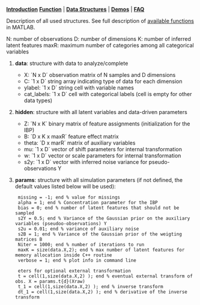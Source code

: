 [**Introduction**](https://ivaleram.github.io/GLFM/) [**Function**](doc_functions.html) | [**Data Structures**](doc_struct.html) | [**Demos**](demos.html) | [**FAQ**](FAQ_errors.html)

Description of all used structures. See full description of [available functions](doc_matlab.html) in MATLAB.

N: number of observations
D: number of dimensions
K: number of inferred latent features
maxR: maximum number of categories among all categorical variables

1. **data**: structure with data to analyze/complete
    * X: ´N x D´ observation matrix of N samples and D dimensions
    * C: ´1 x D´ string array indicating type of data for each dimension
    * ylabel: ´1 x D´ string cell with variable names
    * cat_labels: ´1 x D´ cell with categorical labels (cell is empty for other data types)

2. **hidden**: structure with all latent variables and data-driven parameters
    * Z: ´N x K´ binary matrix of feature assignments (initialization for the IBP)
    * B: ´D x K x maxR´ feature effect matrix
    * theta: ´D x marR´ matrix of auxiliary variables
    * mu: ´1 x D´ vector of shift parameters for internal transformation
    * w: ´1 x D´ vector or scale parameters for internal transformation
    * s2y: ´1 x D´ vector with inferred noise variance for pseudo-observations Y

3. **params**: structure with all simulation parameters (if not defined, the default values listed below will be used):

        missing = -1; end % value for missings
        alpha = 1; end % Concentration parameter for the IBP
        bias = 0; end % number of latent features that should not be sampled
        s2Y = 0.5; end % Variance of the Gaussian prior on the auxiliary variables (pseudoo-observations) Y
        s2u = 0.01; end % variance of auxiliary noise
        s2B = 1; end % Variance of the Gaussian prior of the weigting matrices B
        Niter = 1000; end % number of iterations to run
        maxK = size(data.X,2); end % max number of latent features for memory allocation inside C++ routine
        verbose = 1; end % plot info in command line

        eters for optional external transformation
        t = cell(1,size(data.X,2) ); end % eventual external transform of obs. X = params.t{d}(Xraw)
        t_1 = cell(1,size(data.X,2) ); end % inverse transform
        dt_1 = cell(1,size(data.X,2) ); end % derivative of the inverse transform
